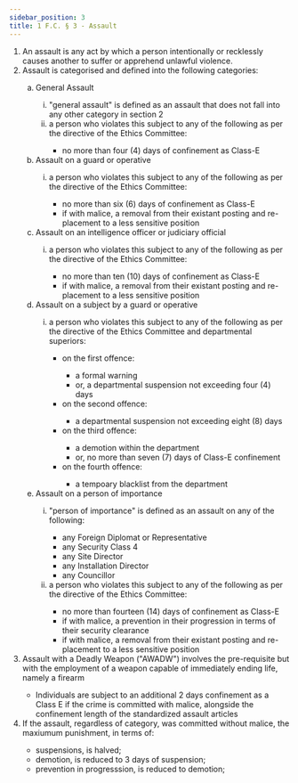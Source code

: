 ```yaml
---
sidebar_position: 3
title: 1 F.C. § 3 - Assault
---
```


<ol type="1">
	<li>An assault is any act by which a person intentionally or recklessly causes another to suffer or apprehend unlawful violence.</li>
	<li>Assault is categorised and defined into the following categories:</li>
	<ol type="a">
		<li>General Assault</li>
		<ol type="i">
			<li>"general assault" is defined as an assault that does not fall into any other category in section 2</li>
			<li>a person who violates this subject to any of the following as per the directive of the Ethics Committee:</li>
			<ul>
				<li>no more than four (4) days of confinement as Class-E</li>
			</ul>
		</ol>
		<li>Assault on a guard or operative</li>
		<ol type="i">
			<li>a person who violates this subject to any of the following as per the directive of the Ethics Committee:</li>
			<ul>
				<li>no more than six (6) days of confinement as Class-E</li>
				<li>if with malice, a removal from their existant posting and re-placement to a less sensitive position</li>
			</ul>
		</ol>
		<li>Assault on an intelligence officer or judiciary official</li>
		<ol type="i">
			<li>a person who violates this subject to any of the following as per the directive of the Ethics Committee:</li>
			<ul>
				<li>no more than ten (10) days of confinement as Class-E</li>
				<li>if with malice, a removal from their existant posting and re-placement to a less sensitive position</li>
			</ul>
		</ol>
		<li>Assault on a subject by a guard or operative</li>
		<ol type="i">
			<li>a person who violates this subject to any of the following as per the directive of the Ethics Committee and departmental superiors:</li>
			<ul>
				<li>on the first offence:</li>
				<ul>
					<li>a formal warning</li>
					<li>or, a departmental suspension not exceeding four (4) days</li>
				</ul>	
				<li>on the second offence:</li>
				<ul>
					<li>a departmental suspension not exceeding eight (8) days</li>
				</ul>	
				<li>on the third offence:</li>
				<ul>
					<li>a demotion within the department</li>
					<li>or, no more than seven (7) days of Class-E confinement</li>
				</ul>	
				<li>on the fourth offence:</li>
				<ul>
					<li>a tempoary blacklist from the department</li>
				</ul>	
			</ul>
		</ol>
		<li>Assault on a person of importance</li>
		<ol type="i">
			<li>"person of importance" is defined as an assault on any of the following:</li>
			<ul>
				<li>any Foreign Diplomat or Representative</li>
				<li>any Security Class 4</li>
				<li>any Site Director</li>
				<li>any Installation Director</li>
				<li>any Councillor</li>
			</ul>
			<li>a person who violates this subject to any of the following as per the directive of the Ethics Committee:</li>
			<ul>
				<li>no more than fourteen (14) days of  confinement as Class-E</li>
				<li>if with malice, a prevention in their progression in terms of their security clearance</li>
				<li>if with malice, a removal from their existant posting and re-placement to a less sensitive position</li>
			</ul>
		</ol>
	</ol>
	<li> Assault with a Deadly Weapon ("AWADW") involves the pre-requisite but with the employment of a weapon capable of immediately ending life, namely a firearm</li>
	<ul>
		<li>Individuals are subject to an additional 2 days confinement as a Class E if the crime is committed with malice, alongside the confinement length of the standardized assault articles</li>
	</ul>
	<li>If the assault, regardless of category, was committed without malice, the maxiumum punishment, in terms of:</li>
	<ul>
		<li>suspensions, is halved;</li>
		<li>demotion, is reduced to 3 days of suspension;</li>
		<li>prevention in progresssion, is reduced to demotion;</li>
	</ul>
</ol>

